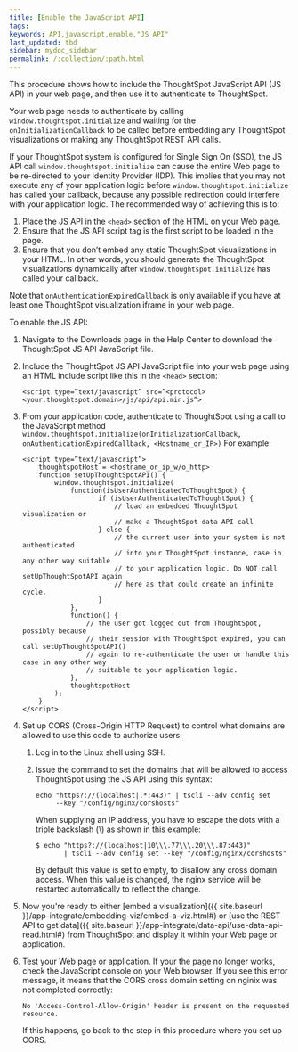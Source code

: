 ```yaml
---
title: [Enable the JavaScript API]
tags:
keywords: API,javascript,enable,"JS API"
last_updated: tbd
sidebar: mydoc_sidebar
permalink: /:collection/:path.html
---
```

This procedure shows how to include the ThoughtSpot JavaScript API (JS API) in your web page, and then use it to authenticate to ThoughtSpot.

Your web page needs to authenticate by calling `window.thoughtspot.initialize` and waiting for the `onInitializationCallback` to be called before embedding any ThoughtSpot visualizations or making any ThoughtSpot REST API calls.

If your ThoughtSpot system is configured for Single Sign On \(SSO\), the JS API call `window.thoughtspot.initialize` can cause the entire Web page to be re-directed to your Identity Provider \(IDP\). This implies that you may not execute any of your application logic before `window.thoughtspot.initialize` has called your callback, because any possible redirection could interfere with your application logic. The recommended way of achieving this is to:

1. Place the JS API in the `<head>` section of the HTML on your Web page.
2. Ensure that the JS API script tag is the first script to be loaded in the page.
3. Ensure that you don’t embed any static ThoughtSpot visualizations in your HTML. In other words, you should generate the ThoughtSpot visualizations dynamically after `window.thoughtspot.initialize` has called your callback.

Note that `onAuthenticationExpiredCallback` is only available if you have at least one ThoughtSpot visualization iframe in your web page.

To enable the JS API:

1. Navigate to the Downloads page in the Help Center to download the ThoughtSpot JS API JavaScript file.
2. Include the ThoughtSpot JS API JavaScript file into your web page using an HTML include script like this in the `<head>` section:

    ```
    <script type=”text/javascript” src=”<protocol><your.thoughtspot.domain>/js/api/api.min.js”>
    ```

3. From your application code, authenticate to ThoughtSpot using a call to the JavaScript method `window.thoughtspot.initialize(onInitializationCallback, onAuthenticationExpiredCallback, <Hostname_or_IP>)` For example:

    ```
    <script type=”text/javascript”>
        thoughtspotHost = <hostname_or_ip_w/o_http>
        function setUpThoughtSpotAPI() {
            window.thoughtspot.initialize(
                function(isUserAuthenticatedToThoughtSpot) {
                       if (isUserAuthenticatedToThoughtSpot) {
                           // load an embedded ThoughtSpot visualization or
                           // make a ThoughtSpot data API call
                       } else {
                           // the current user into your system is not authenticated
                           // into your ThoughtSpot instance, case in any other way suitable
                           // to your application logic. Do NOT call setUpThoughtSpotAPI again
                           // here as that could create an infinite cycle.
                       }
                },
                function() {
                    // the user got logged out from ThoughtSpot, possibly because
                    // their session with ThoughtSpot expired, you can call setUpThoughtSpotAPI()
                    // again to re-authenticate the user or handle this case in any other way
                    // suitable to your application logic.
                },
                thoughtspotHost
            );
        }
    </script>
    ```

4. Set up CORS \(Cross-Origin HTTP Request\) to control what domains are allowed to use this code to authorize users:
    1. Log in to the Linux shell using SSH.
    2. Issue the command to set the domains that will be allowed to access ThoughtSpot using the JS API using this syntax:

        ```
        echo "https?://(localhost|.*:443)" | tscli --adv config set
             --key "/config/nginx/corshosts"
        ```

        When supplying an IP address, you have to escape the dots with a triple backslash \(\\\) as shown in this example:

        ```
        $ echo "https?://(localhost|10\\\.77\\\.20\\\.87:443)"
               | tscli --adv config set --key "/config/nginx/corshosts"
        ```

        By default this value is set to empty, to disallow any cross domain access.
        When this value is changed, the nginx service will be restarted automatically to reflect the change.

5. Now you're ready to either [embed a visualization]({{ site.baseurl }}/app-integrate/embedding-viz/embed-a-viz.html#) or [use the REST API to get data]({{ site.baseurl }}/app-integrate/data-api/use-data-api-read.html#) from ThoughtSpot and display it within your Web page or application.
6. Test your Web page or application.
  If your the page no longer works, check the JavaScript console on your Web browser. If you see this error message, it means that the CORS cross domain setting on nginix was not completed correctly:

    ```
    No 'Access-Control-Allow-Origin' header is present on the requested resource.
    ```

    If this happens, go back to the step in this procedure where you set up CORS.
